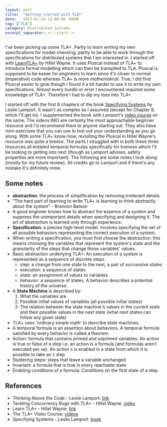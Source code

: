 ```yaml
---
layout: post
title:  "Getting started with TLA+"
date:   2023-01-14 12:00:00 +0000
tag: ["TLA"]
category: Distributed Systems
excerpt_separator: <!--start-->
---
```


<!--start-->

I've been picking up some TLA+. Partly to learn writing my own specifications
for model-checking, partly to be able to work through the specifications for
distributed systems that I am interested in. I started off with
[LearnTLA+](https://learntla.com/) by Hillel Wayne. It uses Pluscal instead of
TLA+ to introduce formal modelling which can then be transpiled to TLA. Pluscal
is supposed to be easier for engineers to learn since it's closer to normal
(imperative) code whereas TLA+ is more _mathematical_. True, I did find Pluscal
easier to grok though I found it a bit harder to use it to write my own
specifications. Almost every hurdle or error I encountered required some
knowledge of TLA+. Therefore I had to dip my toes into TLA+.

I started off with the first 8 chapters of the book
[Specifying Systems](https://lamport.azurewebsites.net/tla/book.html) by Leslie
Lamport. It wasn't as complex as I assumed (except for Chapter 8, which I'll get
to). I supplemented the book with Lamport's
[video course](https://lamport.azurewebsites.net/video/videos.html) on the same.
The videos IMO are certainly the most approachable beginner resource and I'd
recommend them to anyone starting out. They also have mini-exercises that you
can use to test out your understanding as you go along. With some TLA+ know-how,
revisiting the Pluscal in Hillel Wayne's resource was quite a breeze. The parts
I struggled with in both these three resources all entailed temporal formulas
specifically for liveness which I'll be looking to getting into next (though as
Lamport advises, safety properties are more important). The following are some
notes I took along (mostly for my future review). All credits go to Lamport and
if there's any mistake it's definitely mine:

## Some notes

- **abstraction**: the process of simplification by removing irrelevant details
- "The hard part of learning to write TLA+ is learning to think abstractly about
  the system" - Brannon Batson
- A good engineer knows how to abstract the essence of a system and suppress the
  unimportant details when specifying and designing it. The art of abstraction
  is learned only through experience.
- **Specification**: a precise high-level model. Involves specifying the set of
  all possible behaviors representing the correct execution of a system.
- When writing a specification, you must first choose the abstraction: this
  means choosing the variables that represent the system's state and the
  granularity of the steps that change those variables' values.
- Basic abstraction underlying TLA+: An execution of a system is represented as
  a sequence of discrete steps.
  - step: a change from one state to the next, a pair of successive states
  - execution: a sequence of states
  - state: an assignment of values to variables
  - behavior: a sequence of states. A behavior describes a potential history of
    the universe.
- A **State Machine** is described by:
  1. What the variables are
  2. Possible initial values of variables (all possible initial states)
  3. The relation between the state machine's values in the current state and
     their possible values in the next state (what next states can follow any
     given state)
- TLA+ uses 'ordinary simple math' to describe state machines.
- A temporal formula is an assertion about behaviors. A temporal formula
  satisfied by every behavior is called a theorem.
- Action: formula that contains primed and unprimed variables. An action is true
  or false of a step i.e. an action is a formula (and formulas aren't executed
  per se). An action `S` is enabled in a state from which it is possible to take
  an `S` step
- Stuttering steps: steps that leave a variable unchanged
- Invariant: a formula that is true in every reachable state
- Enabling conditions of a formula: Conditions on the first state of a step

## References

- Thinking Above the Code - Leslie Lamport:
  [link](https://www.youtube.com/watch?v=-4Yp3j_jk8Q)
- Tackling Concurrency Bugs with TLA+ - Hillel Wayne:
  [video](https://www.youtube.com/watch?v=_9B__0S21y8)
- Learn TLA+ - Hillel Wayne: [link](https://learntla.com/)
- The TLA+ Video Course:
  [videos](https://lamport.azurewebsites.net/video/videos.html)
- Specifying Systems - Leslie Lamport:
  [book](https://lamport.azurewebsites.net/tla/book.html)

